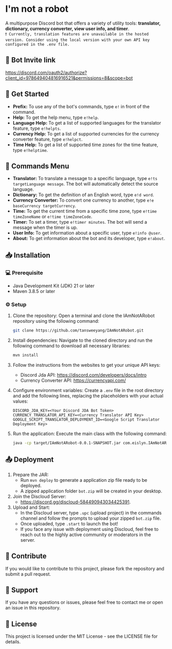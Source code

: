 # I'm not a robot
A multipurpose Discord bot that offers a variety of utility tools: **translator, dictionary, currency converter, view user info, and timer**.\
```❗ Currently, translation features are unavailable in the hosted version. Consider using the local version with your own API key configured in the .env file.```

## 🧷 Bot Invite link
https://discord.com/oauth2/authorize?client_id=978649404816916521&permissions=8&scope=bot

## 👋 Get Started
- **Prefix:** To use any of the bot's commands, type `e!` in front of the command.
- **Help:** To get the help menu, type `e!help`.
- **Language Help:** To get a list of supported languages for the translator feature, type `e!helpts`.
- **Currency Help:** To get a list of supported currencies for the currency converter feature, type `e!helpct`.
- **Time Help:** To get a list of supported time zones for the time feature, type `e!helptime`.

## 🤖 Commands Menu
- **Translator:** To translate a message to a specific language, type `e!ts targetLanguage message`. The bot will automatically detect the source language.
- **Dictionary:** To get the definition of an English word, type `e!d word`.
- **Currency Converter:** To convert one currency to another, type `e!e baseCurrency targetCurrency`.
- **Time:** To get the current time from a specific time zone, type `e!time timeZoneName` or `e!time timeZoneCode`.
- **Timer:** To set a timer, type `e!timer minutes`. The bot will send a message when the timer is up.
- **User Info:** To get information about a specific user, type `e!info @user`.
- **About:** To get information about the bot and its developer, type `e!about`.

## 📥 Installation
### 💻 Prerequisite
- Java Development Kit (JDK) 21 or later
- Maven 3.8.5 or later

### ⚙️ Setup
1. Clone the repository: Open a terminal and clone the IAmNotARobot repository using the following command:
   ```bash 
   git clone https://github.com/tansweeyang/IAmNotARobot.git
   ```
2. Install dependencies: Navigate to the cloned directory and run the following command to download all necessary libraries:
   ```bash
   mvn install
   ```
3. Follow the instructions from the websites to get your unique API keys:
   - Discord Jda API: https://discord.com/developers/docs/intro
   - Currency Converter API: https://currencyapi.com/
4. Configure environment variables: Create a ```.env``` file in the root directory and add the following lines, replacing the placeholders with your actual values:
   ```env
   DISCORD_JDA_KEY=<Your Discord JDA Bot Token>
   CURRENCY_TRANSLATOR_API_KEY=<Currency Translator API Key>
   GOOGLE_SCRIPT_TRANSLATOR_DEPLOYMENT_ID=<Google Script Translator Deployment Key>
   ```

5. Run the application: Execute the main class with the following command:
   ```bash
   java -cp target/IAmNotARobot-0.0.1-SNAPSHOT.jar com.eislyn.IAmNotARobot.app.IAmNotARobot
   ```

## 📤 Deployment
1. Prepare the JAR:
   - Run ```mvn deploy``` to generate a application zip file ready to be deployed.
   - A zipped application folder ```bot.zip``` will be created in your desktop.
2. Join the Discloud Server:
   - https://discord.gg/discloud-584490943034425391.
3. Upload and Start:
   - In the Discloud server, type ```.upc``` (upload project) in the commands channel and follow the prompts to upload your zipped ```bot.zip``` file.
   - Once uploaded, type ```.start``` to launch the bot!
   - If you face any issue with deployment using Discloud, feel free to reach out to the highly active community or moderators in the server.

## 👥 Contribute
If you would like to contribute to this project, please fork the repository and submit a pull request.

## 🦻 Support
If you have any questions or issues, please feel free to contact me or open an issue in this repository.

## 📃 License
This project is licensed under the MIT License - see the LICENSE file for details.
